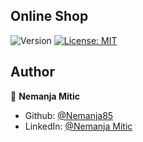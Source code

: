 ## Online Shop

<p>
  <img alt="Version" src="https://img.shields.io/badge/version-0.1-blue.svg?cacheSeconds=2592000" />
  <a href="#" target="_blank">
    <img alt="License: MIT" src="https://img.shields.io/badge/License-MIT-yellow.svg" />
  </a>
</p>

## Author


👤 **Nemanja Mitic**
* Github: [@Nemanja85](https://github.com/nemanja85)
* LinkedIn: [@Nemanja Mitic](https://www.linkedin.com/in/nemanjamitic1985/)
